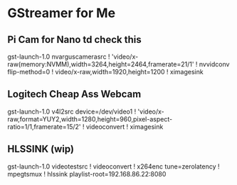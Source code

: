 
# GStreamer for Me


## Pi Cam for Nano td check this

gst-launch-1.0 nvarguscamerasrc ! 'video/x-raw(memory:NVMM),width=3264,height=2464,framerate=21/1' ! nvvidconv flip-method=0 ! video/x-raw,width=1920,height=1200 ! ximagesink

## Logitech Cheap Ass Webcam
gst-launch-1.0 v4l2src device=/dev/video1 ! 'video/x-raw,format=YUY2,width=1280,height=960,pixel-aspect-ratio=1/1,framerate=15/2' ! videoconvert ! ximagesink

## HLSSINK (wip)
gst-launch-1.0 videotestsrc ! videoconvert ! x264enc tune=zerolatency ! mpegtsmux ! hlssink playlist-root=192.168.86.22:8080